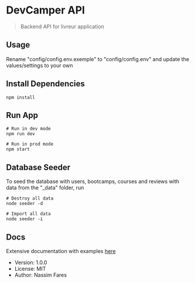 # DevCamper API

> Backend API for livreur application

## Usage

Rename "config/config.env.exemple" to "config/config.env" and update the values/settings to your own

## Install Dependencies

```
npm install
```

## Run App

```
# Run in dev mode
npm run dev

# Run in prod mode
npm start
```

## Database Seeder

To seed the database with users, bootcamps, courses and reviews with data from the "\_data" folder, run

```
# Destroy all data
node seeder -d

# Import all data
node seeder -i
```
## Docs

Extensive documentation with examples [here](https://documenter.getpostman.com/view/12053773/Tzedf41x)

- Version: 1.0.0
- License: MIT
- Author: Nassim Fares
